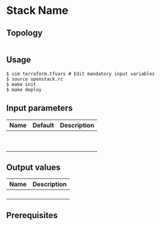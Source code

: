 # Stack Name

## Topology
```
```

## Usage
```
$ vim terraform.tfvars # Edit mandatory input variables
$ source openstack.rc
$ make init 
$ make deploy
```
## Input parameters
| Name          | Default         | Description                                  |
|---------------|-----------------|----------------------------------------------|
|               |                 |                                              |
|               |                 |                                              |
|               |                 |                                              |
|               |                 |                                              |
|               |                 |                                              |
|               |                 |                                              |
|               |                 |                                              |
|               |                 |                                              |
|               |                 |                                              |

## Output values
| Name          | Description                                  |
|---------------|----------------------------------------------|
|               |                                              |
|               |                                              |
|               |                                              |
|               |                                              |

## Prerequisites

